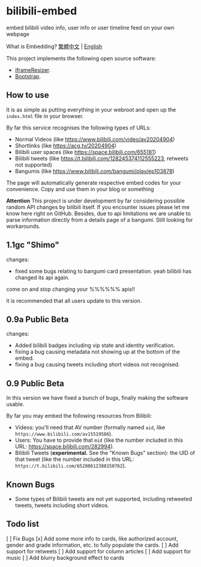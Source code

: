 # bilibili-embed

embed bilibili video info, user info or user timeline feed on your own webpage

What is Embedding? [繁體中文](http://www.wibibi.com/info.php?tid=443) | [English](https://dev.twitter.com/web/embedded-tweets)

This project implements the following open source software:

- [iframeResizer](https://davidjbradshaw.github.io/iframe-resizer/).
- [Bootstrap](https://getbootstrap.com).

## How to use

It is as simple as putting everything in your webroot and open up the `index.html` file in your browser.

By far this service recognises the following types of URLs:

- Normal Videos (like https://www.bilibili.com/video/av20204904)
- Shortlinks (like https://acg.tv/20204904)
- Bilibili user spaces (like https://space.bilibili.com/655181)
- Bilibili tweets (like https://t.bilibili.com/128245374112555223, retweets not supported)
- Bangumis (like https://www.bilibili.com/bangumi/play/ep103878)

The page will automatically generate respective embed codes for your convenience. Copy and use them in your blog or something

**Attention** This project is under development by far considering possible random API changes by bilibili itself. If you encounter issues please let me know here right on GitHub. Besides, due to api limitations we are unable to parse information directly from a details page of a bangumi. Still looking for workarounds.

## 1.1gc "Shimo"

changes:

- fixed some bugs relating to bangumi card presentation. yeah bilibili has changed its api again.

come on and stop changing your %%%%%% apis!!

it is recommended that all users update to this version.

## 0.9a Public Beta

changes:

- Added bilibili badges including vip state and identity verification.
- fixing a bug causing metadata not showing up at the bottom of the embed.
- fixing a bug causing tweets including short videos not recognised.

## 0.9 Public Beta

In this version we have fixed a bunch of bugs, finally making the software usable.

By far you may embed the following resources from Bilibili:

- Videos: you'll need that AV number (formally named `aid`, like `https://www.bilibili.com/av15519586`).
- Users: You have to provide that `mid` (like the number included in this URL: https://space.bilibili.com/282994).
- Bilibili Tweets (**experimental.** See the "Known Bugs" section): the UID of that tweet (like the number included in this URL: `https://t.bilibili.com/65280612388150762`).

## Known Bugs

- Some types of Bilibili tweets are not yet supported, including retweeted tweets, tweets including short videos.

## Todo list

[ ] Fix Bugs
[x] Add some more info to cards, like authorized account, gender and grade information, etc. to fully populate the cards.
[ ] Add support for retweets
[ ] Add support for column articles
[ ] Add support for music
[ ] Add blurry background effect to cards
